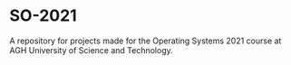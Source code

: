 # SO-2021
A repository for projects made for the Operating Systems 2021 course at AGH University of Science and Technology.
